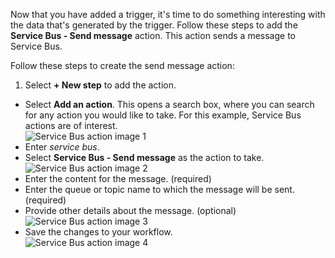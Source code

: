 Now that you have added a trigger, it's time to do something interesting with the data that's generated by the trigger. Follow these steps to add the **Service Bus - Send message** action. This action sends a message to Service Bus.  

Follow these steps to create the send message action:  

1. Select **+ New step** to add the action.  
- Select **Add an action**. This opens a search box, where you can search for any action you would like to take. For this example, Service Bus actions are of interest.    
![Service Bus action image 1](./media/connectors-create-api-servicebus/action-1.png)   
- Enter *service bus*.  
- Select **Service Bus - Send message** as the action to take.  
![Service Bus action image 2](./media/connectors-create-api-servicebus/action-2.png)    
- Enter the content for the message. (required)  
- Enter the queue or topic name to which the message will be sent. (required)   
- Provide other details about the message. (optional)     
![Service Bus action image 3](./media/connectors-create-api-servicebus/action-3.png)    
- Save the changes to your workflow.   
![Service Bus action image 4](./media/connectors-create-api-servicebus/action-4.png)     
